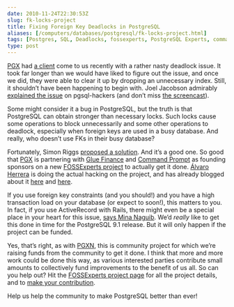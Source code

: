 ```yaml
--- 
date: 2010-11-24T22:30:53Z
slug: fk-locks-project
title: Fixing Foreign Key Deadlocks in PostgreSQL
aliases: [/computers/databases/postgresql/fk-locks-project.html]
tags: [Postgres, SQL, Deadlocks, fossexperts, PostgreSQL Experts, commandprompt, Glue Finance, ActiveRecord]
type: post
---
```


[PGX] had [a client] come to us recently with a rather nasty deadlock issue. It
took far longer than we would have liked to figure out the issue, and once we
did, they were able to clear it up by dropping an unnecessary index. Still, it
shouldn’t have been happening to begin with. Joel Jacobson admirably [explained
the issue] on pgsql-hackers (and don’t miss [the screencast]).

Some might consider it a bug in PostgreSQL, but the truth is that PostgreSQL can
obtain stronger than necessary locks. Such locks cause some operations to block
unnecessarily and some other operations to deadlock, especially when foreign
keys are used in a busy database. And really, who doesn’t use FKs in their busy
database?

Fortunately, Simon Riggs [proposed a solution]. And it’s a good one. So good
that [PGX] is partnering with [Glue Finance][a client] and [Command Prompt] as
founding sponsors on a new [FOSSExperts project] to actually get it done.
[Álvaro Herrera] is doing the actual hacking on the project, and has already
blogged about it [here] and [here][1].

If you use foreign key constraints (and you should!) and you have a high
transaction load on your database (or expect to soon!), this matters to you. In
fact, if you use ActiveRecord with Rails, there might even be a special place in
your heart for this issue, [says Mina Naguib]. We’d *really* like to get this
done in time for the PostgreSQL 9.1 release. But it will only happen if the
project can be funded.

Yes, that’s right, as with [PGXN], this is community project for which we’re
raising funds from the community to get it done. I think that more and more work
could be done this way, as various interested parties contribute small amounts
to collectively fund improvements to the benefit of us all. So can you help out?
Hit the [FOSSExperts project page][FOSSExperts project] for all the project
details, and to [make your contribution].

Help us help the community to make PostgreSQL better than ever!

  [PGX]: http://pgexperts.com/
  [a client]: http://gluefinance.com/
  [explained the issue]: http://www.mail-archive.com/pgsql-hackers@postgresql.org/msg157869.html
  [the screencast]: http://www.screencast.com/users/joeljacobson/folders/Jing/media/42c31028-80fa-45fe-b21f-9039110c3555
  [proposed a solution]: http://www.mail-archive.com/pgsql-hackers@postgresql.org/msg158205.html
  [Command Prompt]: http://www.commandprompt.com/
  [FOSSExperts project]: https://www.fossexperts.com/content/foreign-key-locks
  [Álvaro Herrera]: http://www.commandprompt.com/blogs/alvaro_herrera/
  [here]: http://www.commandprompt.com/blogs/alvaro_herrera/2010/11/fixing_foreign_key_deadlocks/
  [1]: http://www.commandprompt.com/blogs/alvaro_herrera/2010/11/fixing_foreign_key_deadlocks_part_2/
  [says Mina Naguib]: http://mina.naguib.ca/blog/2010/11/22/postgresql-foreign-key-deadlocks.html
  [PGXN]: http://pgxn.org/
  [make your contribution]: https://www.fossexperts.com/content/foreign-key-locks-0
